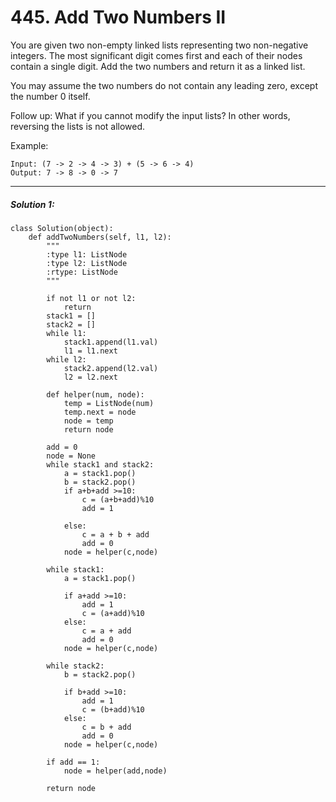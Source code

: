 # 445. Add Two Numbers II


You are given two non-empty linked lists representing two non-negative integers. The most significant digit comes first and each of their nodes contain a single digit. Add the two numbers and return it as a linked list.

You may assume the two numbers do not contain any leading zero, except the number 0 itself.

Follow up:
What if you cannot modify the input lists? In other words, reversing the lists is not allowed.

Example:  


    Input: (7 -> 2 -> 4 -> 3) + (5 -> 6 -> 4)  
    Output: 7 -> 8 -> 0 -> 7
---

##### Solution 1:

    class Solution(object):
        def addTwoNumbers(self, l1, l2):
            """
            :type l1: ListNode
            :type l2: ListNode
            :rtype: ListNode
            """

            if not l1 or not l2:
                return
            stack1 = []
            stack2 = []
            while l1:
                stack1.append(l1.val)
                l1 = l1.next
            while l2:
                stack2.append(l2.val)
                l2 = l2.next

            def helper(num, node):
                temp = ListNode(num)
                temp.next = node
                node = temp
                return node

            add = 0
            node = None
            while stack1 and stack2:
                a = stack1.pop()
                b = stack2.pop()
                if a+b+add >=10:
                    c = (a+b+add)%10
                    add = 1

                else:
                    c = a + b + add
                    add = 0
                node = helper(c,node)

            while stack1:
                a = stack1.pop()

                if a+add >=10:
                    add = 1
                    c = (a+add)%10
                else:
                    c = a + add
                    add = 0
                node = helper(c,node)

            while stack2:
                b = stack2.pop()

                if b+add >=10:
                    add = 1
                    c = (b+add)%10
                else:
                    c = b + add
                    add = 0
                node = helper(c,node)

            if add == 1:
                node = helper(add,node)

            return node


                    
                